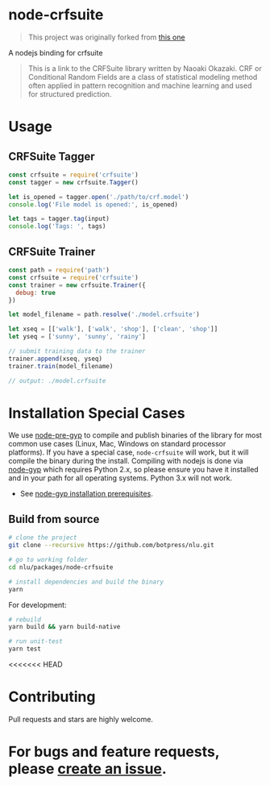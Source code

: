 # node-crfsuite

> This project was originally forked from [this one](https://github.com/vunb/node-crfsuite)

A nodejs binding for crfsuite

> This is a link to the CRFSuite library written by Naoaki Okazaki. CRF or Conditional Random Fields are a class of statistical modeling method often applied in pattern recognition and machine learning and used for structured prediction.

# Usage

## CRFSuite Tagger

```js
const crfsuite = require('crfsuite')
const tagger = new crfsuite.Tagger()

let is_opened = tagger.open('./path/to/crf.model')
console.log('File model is opened:', is_opened)

let tags = tagger.tag(input)
console.log('Tags: ', tags)
```

## CRFSuite Trainer

```js
const path = require('path')
const crfsuite = require('crfsuite')
const trainer = new crfsuite.Trainer({
  debug: true
})

let model_filename = path.resolve('./model.crfsuite')

let xseq = [['walk'], ['walk', 'shop'], ['clean', 'shop']]
let yseq = ['sunny', 'sunny', 'rainy']

// submit training data to the trainer
trainer.append(xseq, yseq)
trainer.train(model_filename)

// output: ./model.crfsuite
```

# Installation Special Cases

We use [node-pre-gyp](https://github.com/mapbox/node-pre-gyp) to compile and publish binaries of the library for most common use cases (Linux, Mac, Windows on standard processor platforms). If you have a special case, `node-crfsuite` will work, but it will compile the binary during the install. Compiling with nodejs is done via [node-gyp](https://github.com/nodejs/node-gyp) which requires Python 2.x, so please ensure you have it installed and in your path for all operating systems. Python 3.x will not work.

- See [node-gyp installation prerequisites](https://github.com/nodejs/node-gyp#installation).

## Build from source

```bash
# clone the project
git clone --recursive https://github.com/botpress/nlu.git

# go to working folder
cd nlu/packages/node-crfsuite

# install dependencies and build the binary
yarn
```

For development:

```bash
# rebuild
yarn build && yarn build-native

# run unit-test
yarn test
```

<<<<<<< HEAD

# Contributing

Pull requests and stars are highly welcome.

# For bugs and feature requests, please [create an issue](https://github.com/botpress/nlu/issues/new).
